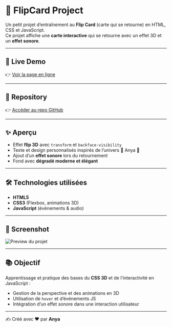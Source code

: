 # 🌌 FlipCard Project

Un petit projet d’entraînement au **Flip Card** (carte qui se retourne) en HTML, CSS et JavaScript.  
Ce projet affiche une **carte interactive** qui se retourne avec un effet 3D et un **effet sonore**.

---

## 🚀 Live Demo

👉 [Voir la page en ligne](https://anya-git.github.io/FlipCard/)

---

## 📂 Repository

👉 [Accéder au repo GitHub](https://github.com/AnYa-git/FlipCard.git)

---

## ✨ Aperçu

- Effet **flip 3D** avec `transform` et `backface-visibility`
- Texte et design personnalisés inspirés de l’univers 🌸 Anya 🌸
- Ajout d’un **effet sonore** lors du retournement
- Fond avec **dégradé moderne et élégant**

---

## 🛠️ Technologies utilisées

- **HTML5**
- **CSS3** (Flexbox, animations 3D)
- **JavaScript** (événements & audio)

---

## 📸 Screenshot

![Preview du projet](images/screenshot.png)

---

## 📚 Objectif

Apprentissage et pratique des bases du **CSS 3D** et de l’interactivité en JavaScript :

- Gestion de la perspective et des animations en 3D  
- Utilisation de `hover` et d’événements JS  
- Intégration d’un effet sonore dans une interaction utilisateur  

---

✍️ Créé avec ❤️ par **Anya**
